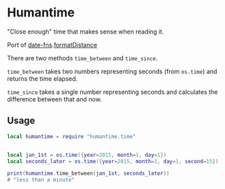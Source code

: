 # Humantime
"Close enough" time that makes sense when reading it.

Port of [date-fns](https://date-fns.org).[formatDistance](https://github.com/date-fns/date-fns/blob/main/src/formatDistance/index.ts)

There are two methods `time_between` and `time_since`. 

`time_between` takes two numbers representing seconds (from `os.time`) and returns the time elapsed.

`time_since` takes a single number representing seconds and calculates the difference between that and now.

## Usage
```lua
local humantime = require "humantime.time"


local jan_1st = os.time({year=2015, month=1, day=1})
local seconds_later = os.time({year=2015, month=1, day=1, second=15})

print(humantime.time_between(jan_1st, seconds_later))
# "less than a minute"
```
 